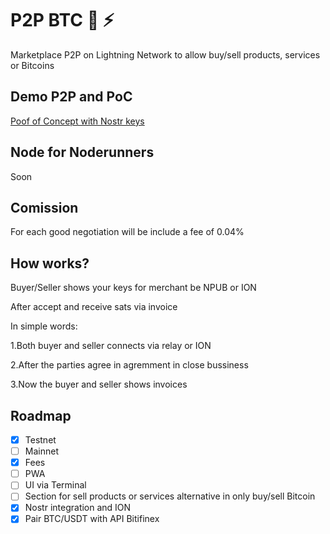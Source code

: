 # P2P BTC 🔑 ⚡

Marketplace P2P on Lightning Network to allow buy/sell products, services or Bitcoins

## Demo P2P and PoC

[Poof of Concept with Nostr keys](https://github.com/AreaLayer/P2PBTC-PoC)

## Node for Noderunners

Soon 

## Comission

For each good negotiation will be include  a fee of 0.04% 

## How works? 

Buyer/Seller shows your keys for merchant be NPUB or ION

After accept and receive sats via invoice

In simple words:

1.Both buyer and seller connects via relay or ION

2.After the parties agree in agremment in close bussiness

3.Now the buyer and seller shows invoices

## Roadmap

- [X] Testnet
- [ ] Mainnet
- [X] Fees
- [ ] PWA
- [ ] UI via Terminal
- [ ] Section for sell products or services alternative in only buy/sell Bitcoin
- [x] Nostr integration and  ION
- [X] Pair BTC/USDT with API Bitifinex
